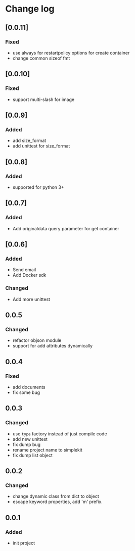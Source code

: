 # Change log

## [0.0.11]
### Fixed
- use always for restartpolicy options for create container
- change common sizeof fmt

## [0.0.10]
### Fixed
- support multi-slash for image

## [0.0.9]
### Added
- add size_format
- add unittest for size_format

## [0.0.8]
### Added
- supported for python 3+

## [0.0.7]
### Added
- Add originaldata query parameter for get container

## [0.0.6]
### Added
- Send email
- Add Docker sdk

### Changed
- Add more unittest

## 0.0.5
### Changed
- refactor objson module
- support for add attributes dynamically

## 0.0.4
### Fixed
- add documents
- fix some bug

## 0.0.3
### Changed
- use `type` factory instead of just compile code
- add new unittest
- fix dump bug
- rename project name to simplekit
- fix dump list object

## 0.0.2
### Changed
- change dynamic class from dict to object
- escape keyword properties, add 'm' prefix.

## 0.0.1
### Added
- init project